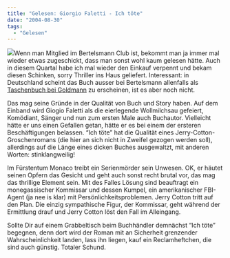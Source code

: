 ```yaml
---
title: "Gelesen: Giorgio Faletti - Ich töte"
date: "2004-08-30"
tags:
  - "Gelesen"
---
```


![](/img/webpropaganda/133.jpg)Wenn man Mitglied im Bertelsmann Club ist, bekommt man ja immer mal wieder etwas zugeschickt, dass man sonst wohl kaum gelesen hätte. Auch in diesem Quartal habe ich mal wieder den Einkauf verpennt und bekam diesen Schinken, sorry Thriller ins Haus geliefert. Interessant: in Deutschland scheint das Buch ausser bei Bertelsmann allenfalls als [Taschenbuch bei Goldmann](http://www.libri.de/shop/action/productDetails?artiId=2870371) zu erscheinen, ist es aber noch nicht.

Das mag seine Gründe in der Qualität von Buch und Story haben. Auf dem Einband wird Giogio Faletti als die eierlegende Wollmilchsau gefeiert, Komödiant, Sänger und nun zum ersten Male auch Buchautor. Vielleicht hätte er uns einen Gefallen getan, hätte er es bei einem der ersteren Beschäftigungen belassen. “Ich töte” hat die Qualität eines Jerry-Cotton-Groschenromans (die hier an sich nicht in Zweifel gezogen werden soll), allerdings auf die Länge eines dicken Buches ausgewaltzt, mit anderen Worten: stinklangweilig!

Im Fürstentum Monaco treibt ein Serienmörder sein Unwesen. OK, er häutet seinen Opfern das Gesicht und geht auch sonst recht brutal vor, das mag das thrillige Element sein. Mit des Falles Lösung sind beauftragt ein monegassischer Kommissar und dessen Kumpel, ein amerikanischer FBI-Agent (ja nee is klar) mit Persönlichkeitsproblemen. Jerry Cotton tritt auf den Plan. Die einzig sympathische Figur, der Kommissar, geht während der Ermittlung drauf und Jerry Cotton löst den Fall im Alleingang.

Sollte Dir auf einem Grabbeltisch beim Buchhändler demnächst “Ich töte” begegnen, denn dort wird der Roman mit an Sicherheit grenzender Wahrscheinlichkeit landen, lass ihn liegen, kauf ein Reclamheftchen, die sind auch günstig. Totaler Schund.

